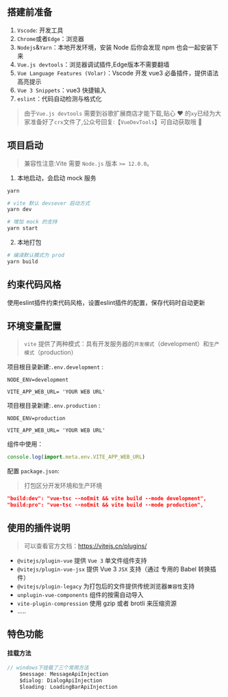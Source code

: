 ## 搭建前准备

1. `Vscode`: 开发工具
2. `Chrome`或者`Edge`：浏览器
3. `Nodejs`&`Yarn`：本地开发环境，安装 Node 后你会发现 npm 也会一起安装下来
4. `Vue.js devtools`：浏览器调试插件,Edge版本不需要翻墙
5. `Vue Language Features (Volar)`：Vscode 开发 vue3 必备插件，提供语法高亮提示
6. `Vue 3 Snippets`：vue3 快捷输入
6. `eslint`：代码自动检测与格式化

> 由于`Vue.js devtools` 需要到谷歌扩展商店才能下载,贴心 ❤️ 的`xy`已经为大家准备好了`crx`文件了,公众号回复:【`VueDevTools`】可自动获取哦 💪
## 项目启动

> 兼容性注意:Vite 需要 `Node.js` 版本 `>= 12.0.0`。
1. 本地启动，会启动 mock 服务

```bash
yarn 

# vite 默认 devsever 启动方式
yarn dev

# 增加 mock 的支持
yarn start 
```

2. 本地打包

```bash
# 编译默认模式为 prod
yarn build
```

## 约束代码风格

使用eslint插件约束代码风格，设置eslint插件的配置，保存代码时自动更新

## 环境变量配置

> `vite` 提供了两种模式：具有开发服务器的`开发模式`（development）和`生产模式`（production）

项目根目录新建:`.env.development` :

```env
NODE_ENV=development

VITE_APP_WEB_URL= 'YOUR WEB URL'
```

项目根目录新建:`.env.production` :

```env
NODE_ENV=production

VITE_APP_WEB_URL= 'YOUR WEB URL'
```

组件中使用：

```js
console.log(import.meta.env.VITE_APP_WEB_URL)
```

配置 `package.json`:

> 打包区分开发环境和生产环境

```json
"build:dev": "vue-tsc --noEmit && vite build --mode development",
"build:pro": "vue-tsc --noEmit && vite build --mode production",
```


## 使用的插件说明

> 可以查看官方文档：https://vitejs.cn/plugins/

- `@vitejs/plugin-vue` 提供 `Vue 3` 单文件组件支持
- `@vitejs/plugin-vue-jsx` 提供 Vue 3 `JSX` 支持（通过 专用的 Babel 转换插件）
- `@vitejs/plugin-legacy` 为打包后的文件提供传统浏览器`兼容性`支持
- `unplugin-vue-components` 组件的按需自动导入
- `vite-plugin-compression` 使用 gzip 或者 brotli 来压缩资源
- .....

## 特色功能
#### 挂载方法
```js
// windows下挂载了三个常用方法
    $message: MessageApiInjection
    $dialog: DialogApiInjection
    $loading: LoadingBarApiInjection
```

